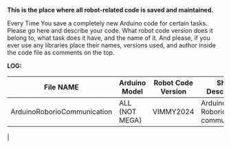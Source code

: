 **This is the place where all robot-related code is saved and maintained.**

Every Time You save a completely new Arduino code for certain tasks. Please go here and describe your code. What robot code version does it belong to, 
what task does it have, and the name of it. And please, if you ever use any libraries place their names, versions used, and author inside the code file as 
comments on the top.







**LOG:**

| File NAME                    | Arduino Model        | Robot Code Version | Short Description                    |
| ---------------------------- | -------------------- | ------------------ | ------------------------------------ |
| ArduinoRoborioCommunication  | ALL (NOT MEGA)       | VIMMY2024          | Arduino and Roborio communication
|
